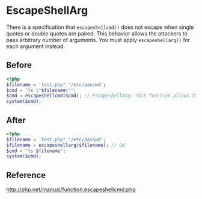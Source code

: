 # EscapeShellArg

There is a specification that `escapeshellcmd()` does not escape when single quotes or double quotes are paired.
This behavior allows the attackers to pass arbitrary number of arguments. You must apply `escapeshellarg()` for each argument instead.

## Before

```php
<?php
$filename = 'test.php" "/etc/passwd';
$cmd = "ls \"$filename\"";
$cmd = escapeshellcmd($cmd); // EscapeShellArg: This function allows the attacker to pass arbitrary number of arguments.
system($cmd);
```

## After

```php
<?php
$filename = 'test.php" "/etc/passwd';
$filename = escapeshellarg($filename); // OK!
$cmd = "ls $filename";
system($cmd);
```

## Reference

http://php.net/manual/function.escapeshellcmd.php
